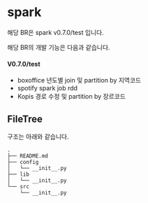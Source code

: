 # spark

해당 BR은 spark v0.7.0/test 입니다.


해당 BR의 개발 기능은 다음과 같습니다. 

#### V0.7.0/test

- boxoffice 년도별 join 및 partition by 지역코드
- spotify spark job rdd
- Kopis 경로 수정 및 partition by  장르코드


## FileTree
구조는 아래와 같습니다.
```
.
├── README.md
├── config
│   └── __init__.py
├── lib
│   └── __init__.py
└── src
    └── __init__.py
```